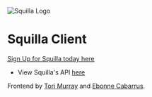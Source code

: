 ![Squilla Logo](https://github.com/squilla/client/blob/develop/src/Components/Navbar/Components/Logo/squilla-logo.png)
# Squilla Client
[Sign Up for Squilla today here](https://squilla.herokuapp.com/signin)

- View Squilla's API [here](https://github.com/squilla/api)

Frontend by [Tori Murray](https://github.com/t0ri) and [Ebonne Cabarrus](https://github.com/ebonnecab).
